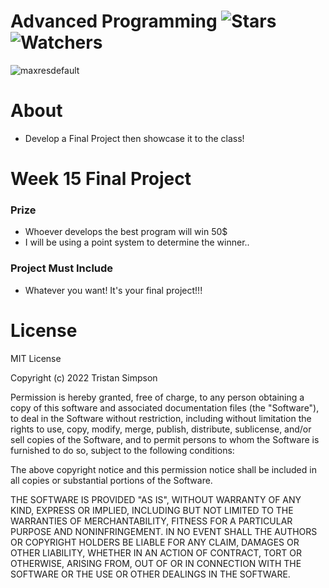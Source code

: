 # Advanced Programming ![Stars](https://img.shields.io/github/stars/Simpson-Computer-Technologies-Research/APC1-2?color=brightgreen) ![Watchers](https://img.shields.io/github/watchers/Simpson-Computer-Technologies-Research/APC1-2?label=Watchers)
![maxresdefault](https://user-images.githubusercontent.com/75189508/194362463-7f25767e-9d8d-4240-a5f1-1134ebd8e734.jpg)

# About
- Develop a Final Project then showcase it to the class!


# Week 15 Final Project

<h3>Prize</h3>

- Whoever develops the best program will win 50$
- I will be using a point system to determine the winner..


<h3>Project Must Include</h3>

- Whatever you want! It's your final project!!!


# License
MIT License

Copyright (c) 2022 Tristan Simpson

Permission is hereby granted, free of charge, to any person obtaining a copy of this software and associated documentation files (the "Software"), to deal in the Software without restriction, including without limitation the rights to use, copy, modify, merge, publish, distribute, sublicense, and/or sell copies of the Software, and to permit persons to whom the Software is furnished to do so, subject to the following conditions:

The above copyright notice and this permission notice shall be included in all copies or substantial portions of the Software.

THE SOFTWARE IS PROVIDED "AS IS", WITHOUT WARRANTY OF ANY KIND, EXPRESS OR IMPLIED, INCLUDING BUT NOT LIMITED TO THE WARRANTIES OF MERCHANTABILITY, FITNESS FOR A PARTICULAR PURPOSE AND NONINFRINGEMENT. IN NO EVENT SHALL THE AUTHORS OR COPYRIGHT HOLDERS BE LIABLE FOR ANY CLAIM, DAMAGES OR OTHER LIABILITY, WHETHER IN AN ACTION OF CONTRACT, TORT OR OTHERWISE, ARISING FROM, OUT OF OR IN CONNECTION WITH THE SOFTWARE OR THE USE OR OTHER DEALINGS IN THE SOFTWARE.
